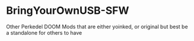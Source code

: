 # BringYourOwnUSB-SFW
Other Perkedel DOOM Mods that are either yoinked, or original but best be a standalone for others to have
